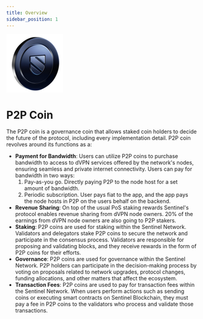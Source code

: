```yaml
---
title: Overview
sidebar_position: 1
---
```


![](/img/get-started/p2p-coin.png)

# P2P Coin

The P2P coin is a governance coin that allows staked coin holders to decide the future of the protocol, including every implementation detail. P2P coin revolves around its functions as a:

- **Payment for Bandwidth**: Users can utilize P2P coins to purchase bandwidth to access to dVPN services offered by the network's nodes, ensuring seamless and private internet connectivity.
    Users can pay for bandwidth in two ways:
    1. Pay-as-you go. Directly paying P2P to the node host for a set amount of bandwidth.
    2. Periodic subscription. User pays fiat to the app, and the app pays the node hosts in P2P on the users behalf on the backend. 
- **Revenue Sharing**: On top of the usual PoS staking rewards Sentinel's protocol enables revenue sharing from dVPN node owners. 20% of the earnings from dVPN node owners are also going to P2P stakers.
- **Staking**: P2P coins are used for staking within the Sentinel Network. Validators and delegators stake P2P coins to secure the network and participate in the consensus process. Validators are responsible for proposing and validating blocks, and they receive rewards in the form of P2P coins for their efforts.
- **Governance**: P2P coins are used for governance within the Sentinel Network. P2P holders can participate in the decision-making process by voting on proposals related to network upgrades, protocol changes, funding allocations, and other matters that affect the ecosystem.
- **Transaction Fees**: P2P coins are used to pay for transaction fees within the Sentinel Network. When users perform actions such as sending coins or executing smart contracts on Sentinel Blockchain, they must pay a fee in P2P coins to the validators who process and validate those transactions.